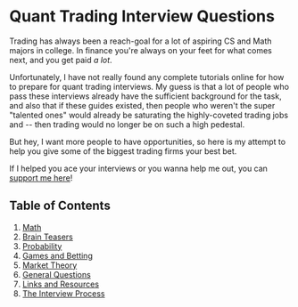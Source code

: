 # Quant Trading Interview Questions

Trading has always been a reach-goal for a lot of aspiring CS and Math majors in college.
In finance you're always on your feet for what comes next, and you get paid _a lot_.

Unfortunately, I have not really found any complete tutorials online for how to prepare
for quant trading interviews. My guess is that a lot of people who pass these interviews
already have the sufficient background for the task, and also that if these guides existed,
then people who weren't the super "talented ones" would already be saturating the highly-coveted
trading jobs and -- then trading would no longer be on such a high pedestal.

But hey, I want more people to have opportunities, so here is my attempt to help you
give some of the biggest trading firms your best bet.

If I helped you ace your interviews or you wanna help me out, you can [support me here](https://www.buymeacoffee.com/mikinty)!

## Table of Contents

  1. [Math](chapters/math.md)
  2. [Brain Teasers](chapters/brain.md)
  3. [Probability](chapters/prob.md)
  4. [Games and Betting](chapters/games.md)
  5. [Market Theory](chapters/market.md)
  6. [General Questions](chapters/general.md)
  7. [Links and Resources](resources/links.md)
  8. [The Interview Process](resources/interview.md)
